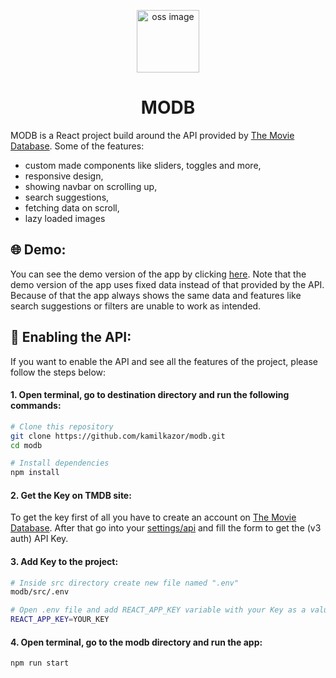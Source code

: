 <p align="center">
    <img alt="oss image" src="https://user-images.githubusercontent.com/79405091/206928780-fd6e5f1b-0fa3-4257-97be-89c180cc8382.png" width="100px">
    <h1 align="center">MODB</h1>
</p>

MODB is a React project build around the API provided by [The Movie Database](https://www.themoviedb.org/). Some of the features:
- custom made components like sliders, toggles and more,
- responsive design,
- showing navbar on scrolling up,
- search suggestions,
- fetching data on scroll,
- lazy loaded images


## :globe_with_meridians: Demo:
You can see the demo version of the app by clicking [here](https://kamilkazor.github.io/modb/). 
Note that the demo version of the app uses fixed data instead of that provided by the API. 
Because of that the app always shows the same data and features like search suggestions or filters are unable to work as intended.

## :hammer: Enabling the API:
If you want to enable the API and see all the features of the project, please follow the steps below:

#### 1. Open terminal, go to destination directory and run the following commands:
```bash
# Clone this repository
git clone https://github.com/kamilkazor/modb.git
cd modb

# Install dependencies
npm install
```

#### 2. Get the Key on TMDB site:
To get the key first of all you have to create an account on [The Movie Database](https://www.themoviedb.org/).
After that go into your [settings/api](https://www.themoviedb.org/settings/api) and fill the form to get the (v3 auth) API Key.

#### 3. Add Key to the project:
```bash
# Inside src directory create new file named ".env"
modb/src/.env

# Open .env file and add REACT_APP_KEY variable with your Key as a value"
REACT_APP_KEY=YOUR_KEY
```
#### 4. Open terminal, go to the modb directory and run the app:
```bash
npm run start

```
